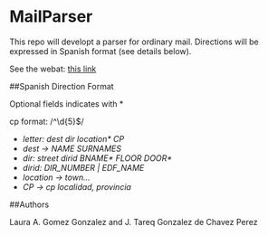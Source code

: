 MailParser
==========

This repo will developt a parser for ordinary mail.
Directions will be expressed in Spanish format (see details below).

See the webat: [this link](http://alu0100698244.github.io/MailParser/index.html)

##Spanish Direction Format

Optional fields indicates with *

cp format: /^\d{5}$/


* _letter: dest dir location* CP_
* *dest -> NAME SURNAMES*
* _dir: street dirid BNAME* FLOOR DOOR*_
* *dirid: DIR_NUMBER | EDF_NAME*
* *location -> town...*
* *CP -> cp localidad, provincia*


##Authors

Laura A. Gomez Gonzalez and J. Tareq Gonzalez de Chavez Perez

